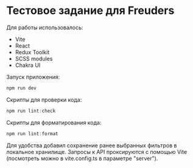 # Тестовое задание для Freuders

Для работы использовалось:

-   Vite
-   React
-   Redux Toolkit
-   SCSS modules
-   Chakra UI

Запуск приложения:

```js
npm run dev
```

Скрипты для проверки кода:

```js
npm run lint:check
```

Скрипты для форматирования кода:

```js
npm run lint:format
```

Для удобства добавил сохранение ранее выбранных фильтров в локальное хранилище. Запросы к API
проксируются с помощью Vite (посмотреть можно в vite.config.ts в параметре "server").

